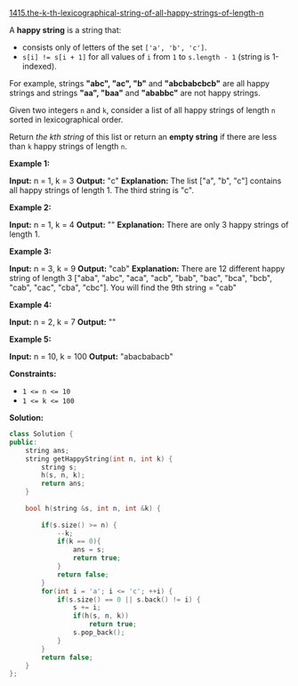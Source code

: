 [1415.the-k-th-lexicographical-string-of-all-happy-strings-of-length-n](https://leetcode.com/problems/the-k-th-lexicographical-string-of-all-happy-strings-of-length-n/)  

A **happy string** is a string that:

*   consists only of letters of the set `['a', 'b', 'c']`.
*   `s[i] != s[i + 1]` for all values of `i` from `1` to `s.length - 1` (string is 1-indexed).

For example, strings **"abc", "ac", "b"** and **"abcbabcbcb"** are all happy strings and strings **"aa", "baa"** and **"ababbc"** are not happy strings.

Given two integers `n` and `k`, consider a list of all happy strings of length `n` sorted in lexicographical order.

Return _the kth string_ of this list or return an **empty string** if there are less than `k` happy strings of length `n`.

**Example 1:**

**Input:** n = 1, k = 3
**Output:** "c"
**Explanation:** The list \["a", "b", "c"\] contains all happy strings of length 1. The third string is "c".

**Example 2:**

**Input:** n = 1, k = 4
**Output:** ""
**Explanation:** There are only 3 happy strings of length 1.

**Example 3:**

**Input:** n = 3, k = 9
**Output:** "cab"
**Explanation:** There are 12 different happy string of length 3 \["aba", "abc", "aca", "acb", "bab", "bac", "bca", "bcb", "cab", "cac", "cba", "cbc"\]. You will find the 9th string = "cab"

**Example 4:**

**Input:** n = 2, k = 7
**Output:** ""

**Example 5:**

**Input:** n = 10, k = 100
**Output:** "abacbabacb"

**Constraints:**

*   `1 <= n <= 10`
*   `1 <= k <= 100`  



**Solution:**  

```cpp
class Solution {
public:
    string ans;
    string getHappyString(int n, int k) {
        string s;
        h(s, n, k);
        return ans;
    }
    
    bool h(string &s, int n, int &k) {
        
        if(s.size() >= n) {
            --k;
            if(k == 0){
                ans = s;
                return true;
            }
            return false;
        }
        for(int i = 'a'; i <= 'c'; ++i) {
            if(s.size() == 0 || s.back() != i) {
                s += i;
                if(h(s, n, k))
                    return true;
                s.pop_back();
            }
        }
        return false;
    }
};
```
      